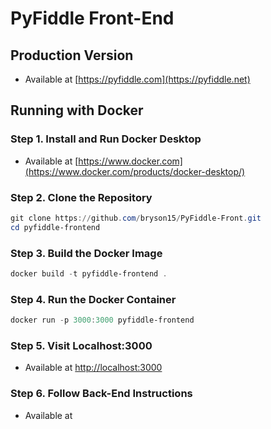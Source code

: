 # PyFiddle Front-End

## Production Version
- Available at [https://pyfiddle.com](https://pyfiddle.net)

## Running with Docker
### Step 1. Install and Run Docker Desktop
- Available at [https://www.docker.com](https://www.docker.com/products/docker-desktop/)

### Step 2. Clone the Repository
```powershell
git clone https://github.com/bryson15/PyFiddle-Front.git
cd pyfiddle-frontend
```

### Step 3. Build the Docker Image
```powershell
docker build -t pyfiddle-frontend .
```

### Step 4. Run the Docker Container
```powershell
docker run -p 3000:3000 pyfiddle-frontend
```

### Step 5. Visit Localhost:3000
- Available at [http://localhost:3000](http://localhost:3000)

### Step 6. Follow Back-End Instructions
- Available at

